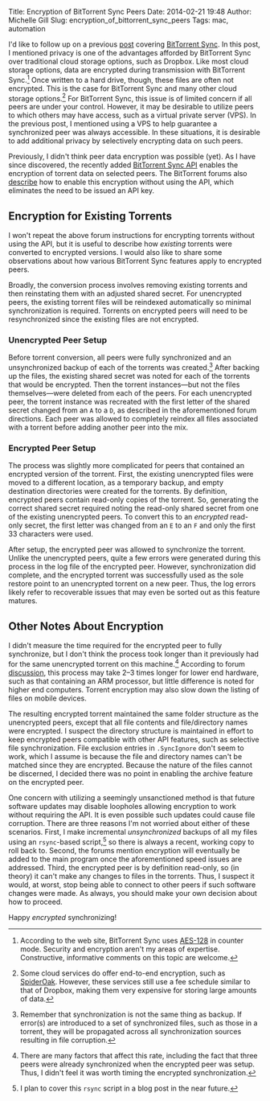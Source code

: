 Title: Encryption of BitTorrent Sync Peers
Date: 2014-02-21 19:48
Author: Michelle Gill
Slug: encryption_of_bittorrent_sync_peers
Tags: mac, automation



I'd like to follow up on a previous [post](http://themodernscientist.com/posts/2014/2014-02-06-torrential_file_synchronization/) covering [BitTorrent Sync](http://www.bittorrent.com/sync). In this post, I mentioned privacy is one of the advantages afforded by BitTorrent Sync over traditional cloud storage options, such as Dropbox. Like most cloud storage options, data are encrypted during transmission with BitTorrent Sync.[^caveat] Once written to a hard drive, though, these files are often not encrypted. This is the case for BitTorrent Sync and many other cloud storage options.[^exceptions] For BitTorrent Sync, this issue is of limited concern if all peers are under your control. However, it may be desirable to utilize peers to which others may have access, such as a virtual private server (VPS). In the previous post, I mentioned using a VPS to help guarantee a synchronized peer was always accessible. In these situations, it is desirable to add additional privacy by selectively encrypting data on such peers.

Previously, I didn't think peer data encryption was possible (yet). As I have since discovered, the recently added [BitTorrent Sync API](http://www.bittorrent.com/sync/developers/api) enables the encryption of torrent data on selected peers. The BitTorrent forums also [describe](http://forum.bittorrent.com/topic/25823-generate-encrypted-read-only-secret-without-api-key/?p=76262) how to enable this encryption without using the API, which eliminates the need to be issued an API key.

## Encryption for Existing Torrents

I won't repeat the above forum instructions for encrypting torrents without using the API, but it is useful to describe how *existing* torrents were converted to encrypted versions. I would also like to share some observations about how various BitTorrent Sync features apply to encrypted peers.

Broadly, the conversion process involves removing existing torrents and then reinstating them with an adjusted shared secret. For unencrypted peers, the existing torrent files will be reindexed automatically so minimal synchronization is required. Torrents on encrypted peers will need to be resynchronized since the existing files are not encrypted.

### Unencrypted Peer Setup

Before torrent conversion, all peers were fully synchronized and an unsynchronized backup of each of the torrents was created.[^notbackup] After backing up the files, the existing shared secret was noted for each of the torrents that would be encrypted. Then the torrent instances—but not the files themselves—were deleted from each of the peers. For each unencrypted peer, the torrent instance was recreated with the first letter of the shared secret changed from an `A` to a `D`, as described in the aforementioned forum directions. Each peer was allowed to completely reindex all files associated with a torrent before adding another peer into the mix.

### Encrypted Peer Setup

The process was slightly more complicated for peers that contained an encrypted version of the torrent. First, the existing unencrypted files were moved to a different location, as a temporary backup, and empty destination directories were created for the torrents. By definition, encrypted peers contain read-only copies of the torrent. So, generating the correct shared secret required noting the read-only shared secret from one of the existing unencrypted peers. To convert this to an *encrypted* read-only secret, the first letter was changed from an `E` to an `F` and only the first 33 characters were used.

After setup, the encrypted peer was allowed to synchronize the torrent. Unlike the unencrypted peers, quite a few errors were generated during this process in the log file of the encrypted peer. However, synchronization did complete, and the encrypted torrent was successfully used as the sole restore point to an unencrypted torrent on a new peer. Thus, the log errors likely refer to recoverable issues that may even be sorted out as this feature matures.

## Other Notes About Encryption

I didn't measure the time required for the encrypted peer to fully synchronize, but I don't think the process took longer than it previously had for the same unencrypted torrent on this machine.[^lotsoffactors] According to forum [discussion](http://forum.bittorrent.com/topic/25854-read-only-encrypted-peers/?hl=encrypt%2A), this process may take 2–3 times longer for lower end hardware, such as that containing an ARM processor, but little difference is noted for higher end computers. Torrent encryption may also slow down the listing of files on mobile devices.

The resulting encrypted torrent maintained the same folder structure as the unencrypted peers, except that all file contents and file/directory names were encrypted. I suspect the directory structure is maintained in effort to keep encrypted peers compatible with other API features, such as selective file synchronization. File exclusion entries in `.SyncIgnore` don't seem to work, which I assume is because the file and directory names can't be matched since they are encrypted. Because the nature of the files cannot be discerned, I decided there was no point in enabling the archive feature on the encrypted peer.

One concern with utilizing a seemingly unsanctioned method is that future software updates may disable loopholes allowing encryption to work without requiring the API. It is even possible such updates could cause file corruption. There are three reasons I'm not worried about either of these scenarios. First, I make incremental *unsynchronized* backups of all my files using an `rsync`-based script,[^future] so there is always a recent, working copy to roll back to. Second, the forums mention encryption will eventually be added to the main program once the aforementioned speed issues are addressed. Third, the encrypted peer is by definition read-only, so (in theory) it can't make any changes to files in the torrents. Thus, I suspect it would, at worst, stop being able to connect to other peers if such software changes were made. As always, you should make your own decision about how to proceed.

Happy *encrypted* synchronizing!

[^caveat]: According to the web site, BitTorrent Sync uses [AES-128](http://www.bittorrent.com/sync/technology) in counter mode. Security and encryption aren't my areas of expertise. Constructive, informative comments on this topic are welcome.
[^exceptions]: Some cloud services do offer end-to-end encryption, such as [SpiderOak](https://spideroak.com/). However, these services still use a fee schedule similar to that of Dropbox, making them very expensive for storing large amounts of data.
[^notbackup]: Remember that synchronization is not the same thing as backup. If error(s) are introduced to a set of synchronized files, such as those in a torrent, they will be propagated across all synchronization sources resulting in file corruption.
[^lotsoffactors]: There are many factors that affect this rate, including the fact that three peers were already synchronized when the encrypted peer was setup. Thus, I didn't feel it was worth timing the encrypted synchronization.
[^future]: I plan to cover this `rsync` script in a blog post in the near future.
